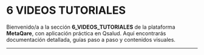 # 6 VIDEOS TUTORIALES

Bienvenido/a a la sección **6_VIDEOS_TUTORIALES** de la plataforma **MetaQare**, con aplicación práctica en Qsalud. Aquí encontrarás documentación detallada, guías paso a paso y contenidos visuales.

---